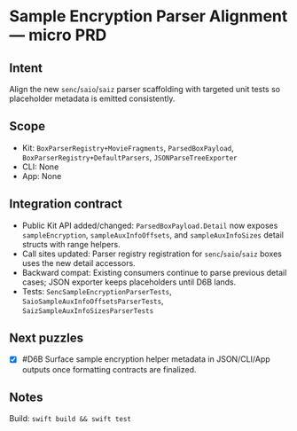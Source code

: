 # Sample Encryption Parser Alignment — micro PRD

## Intent
Align the new `senc`/`saio`/`saiz` parser scaffolding with targeted unit tests so placeholder metadata is emitted consistently.

## Scope
- Kit: `BoxParserRegistry+MovieFragments`, `ParsedBoxPayload`, `BoxParserRegistry+DefaultParsers`, `JSONParseTreeExporter`
- CLI: None
- App: None

## Integration contract
- Public Kit API added/changed: `ParsedBoxPayload.Detail` now exposes `sampleEncryption`, `sampleAuxInfoOffsets`, and `sampleAuxInfoSizes` detail structs with range helpers.
- Call sites updated: Parser registry registration for `senc`/`saio`/`saiz` boxes uses the new detail accessors.
- Backward compat: Existing consumers continue to parse previous detail cases; JSON exporter keeps placeholders until D6B lands.
- Tests: `SencSampleEncryptionParserTests`, `SaioSampleAuxInfoOffsetsParserTests`, `SaizSampleAuxInfoSizesParserTests`

## Next puzzles
- [x] #D6B Surface sample encryption helper metadata in JSON/CLI/App outputs once formatting contracts are finalized.

## Notes
Build: `swift build && swift test`
